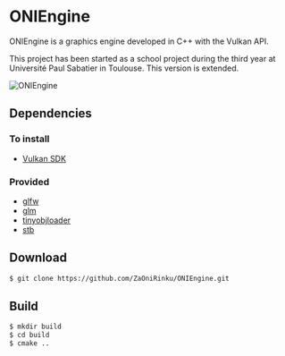 # ONIEngine
ONIEngine is a graphics engine developed in C++ with the Vulkan API.

This project has been started as a school project during the third year at Université Paul Sabatier in Toulouse.
This version is extended.

![ONIEngine](https://i.imgur.com/hXeszZX.png)

## Dependencies
### To install
 - [Vulkan SDK](https://vulkan.lunarg.com/sdk/home)

### Provided
 - [glfw](https://www.glfw.org/)
 - [glm](https://github.com/g-truc/glm)
 - [tinyobjloader](https://github.com/tinyobjloader/tinyobjloader)
 - [stb](https://github.com/nothings/stb)
 
## Download
```txt
$ git clone https://github.com/ZaOniRinku/ONIEngine.git
```

## Build
```txt
$ mkdir build
$ cd build
$ cmake ..
```
